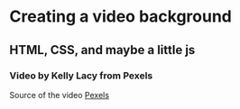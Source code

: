 # Creating a video background

## HTML, CSS, and maybe a little js

### Video by Kelly Lacy from Pexels

Source of the video
[Pexels](https://www.pexels.com/video/drone-footage-of-oceab-2256998/)

